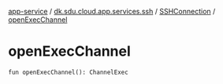 [app-service](../../index.md) / [dk.sdu.cloud.app.services.ssh](../index.md) / [SSHConnection](index.md) / [openExecChannel](./open-exec-channel.md)

# openExecChannel

`fun openExecChannel(): ChannelExec`